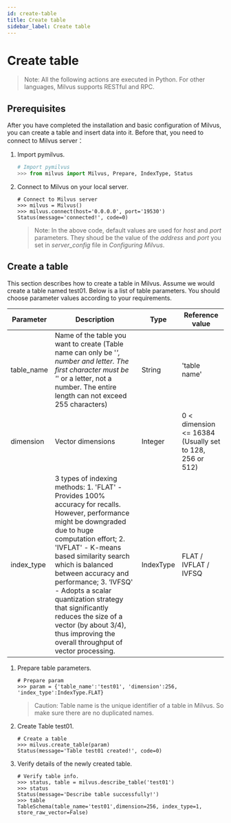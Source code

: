 ```yaml
---
id: create-table
title: Create table
sidebar_label: Create table
---
```


# Create table

> Note: All the following actions are executed in Python. For other languages, Milvus supports RESTful and RPC.

## Prerequisites
After you have completed the installation and basic configuration of Milvus, you can create a table and insert data into it. Before that, you need to connect to Milvus server：

1. Import pymilvus.

   ```python
   # Import pymilvus
   >>> from milvus import Milvus, Prepare, IndexType, Status

   ```
2. Connect to Milvus on your local server.

   ```
   # Connect to Milvus server
   >>> milvus = Milvus()
   >>> milvus.connect(host='0.0.0.0', port='19530')
   Status(message='connected!', code=0)

   ```
   > Note: In the above code, default values are used for *host* and *port* parameters. They shoud be the value of the *address* and *port* you set in *server_config* file in *Configuring Milvus*.

## Create a table
This section describes how to create a table in Milvus. Assume we would create a table named test01. Below is a list of table parameters. You should choose parameter values according to your requirements.

|  Parameter  |  Description  |  Type   |  Reference value   |
| ------------| --------------| --------| ---------|
| table_name  | Name of the table you want to create (Table name can only be '_', number and letter. The first character must be '_' or a letter, not a number. The entire length can not exceed 255 characters)| String | 'table name' |
| dimension | Vector dimensions | Integer | 0 < dimension <= 16384 (Usually set to 128, 256 or 512) |
| index_type | 3 types of indexing methods: 1. 'FLAT' - Provides 100% accuracy for recalls. However, performance might be downgraded due to huge computation effort; 2. 'IVFLAT' - K-means based similarity search which is balanced between accuracy and performance; 3. ‘IVFSQ' - Adopts a scalar quantization strategy that significantly reduces the size of a vector (by about 3/4), thus improving the overall throughput of vector processing. | IndexType | FLAT / IVFLAT / IVFSQ |

1. Prepare table parameters.

   ```
   # Prepare param
   >>> param = {'table_name':'test01', 'dimension':256, 'index_type':IndexType.FLAT}
   ```

   > Caution: Table name is the unique identifier of a table in Milvus. So make sure there are no duplicated names.

2. Create Table test01.

   ```
   # Create a table
   >>> milvus.create_table(param)
   Status(message='Table test01 created!', code=0)
   ```

3. Verify details of the newly created table.
   ```
   # Verify table info.
   >>> status, table = milvus.describe_table('test01')
   >>> status
   Status(message='Describe table successfully!')
   >>> table
   TableSchema(table_name='test01',dimension=256, index_type=1, store_raw_vector=False)

   ```
